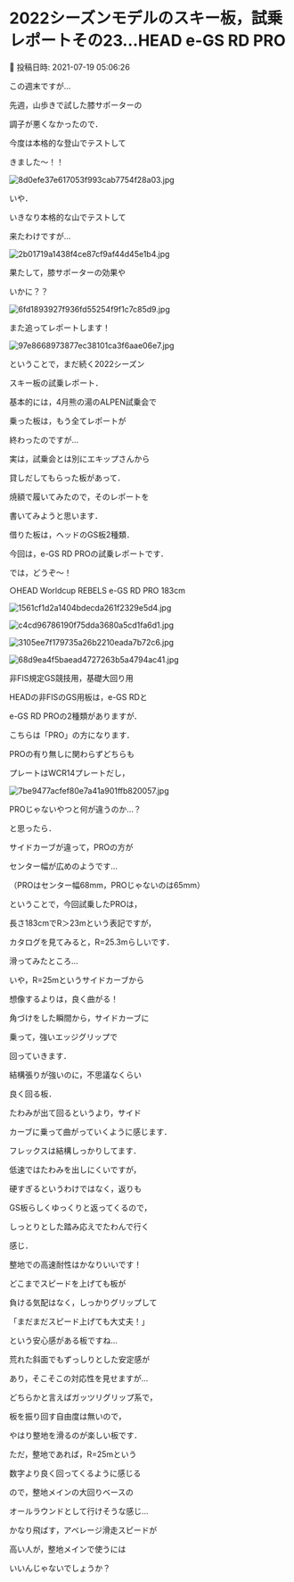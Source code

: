 # 2022シーズンモデルのスキー板，試乗レポートその23…HEAD e-GS RD PRO

📅 投稿日時: 2021-07-19 05:06:26

この週末ですが…


先週，山歩きで試した膝サポーターの


調子が悪くなかったので．


今度は本格的な登山でテストして


きました～！！




![8d0efe37e617053f993cab7754f28a03.jpg](images/8d0efe37e617053f993cab7754f28a03.jpg)




いや．


いきなり本格的な山でテストして


来たわけですが…




![2b01719a1438f4ce87cf9af44d45e1b4.jpg](images/2b01719a1438f4ce87cf9af44d45e1b4.jpg)




果たして，膝サポーターの効果や


いかに？？




![6fd1893927f936fd55254f9f1c7c85d9.jpg](images/6fd1893927f936fd55254f9f1c7c85d9.jpg)




また追ってレポートします！




![97e8668973877ec38101ca3f6aae06e7.jpg](images/97e8668973877ec38101ca3f6aae06e7.jpg)







ということで，まだ続く2022シーズン


スキー板の試乗レポート．


基本的には，4月熊の湯のALPEN試乗会で


乗った板は，もう全てレポートが


終わったのですが…





実は，試乗会とは別にエキップさんから


貸しだしてもらった板があって．


焼額で履いてみたので，そのレポートを


書いてみようと思います．


借りた板は，ヘッドのGS板2種類．





今回は，e-GS RD PROの試乗レポートです．


では，どうぞ～！[]()





○HEAD Worldcup REBELS e-GS RD PRO 183cm







![1561cf1d2a1404bdecda261f2329e5d4.jpg](images/1561cf1d2a1404bdecda261f2329e5d4.jpg)









![c4cd96786190f75dda3680a5cd1fa6d1.jpg](images/c4cd96786190f75dda3680a5cd1fa6d1.jpg)









![3105ee7f179735a26b2210eada7b72c6.jpg](images/3105ee7f179735a26b2210eada7b72c6.jpg)









![68d9ea4f5baead4727263b5a4794ac41.jpg](images/68d9ea4f5baead4727263b5a4794ac41.jpg)







非FIS規定GS競技用，基礎大回り用





HEADの非FISのGS用板は，e-GS RDと


e-GS RD PROの2種類がありますが．


こちらは「PRO」の方になります．





PROの有り無しに関わらずどちらも


プレートはWCR14プレートだし，




![7be9477acfef80e7a41a901ffb820057.jpg](images/7be9477acfef80e7a41a901ffb820057.jpg)




PROじゃないやつと何が違うのか…？


と思ったら．


サイドカーブが違って，PROの方が


センター幅が広めのようです…


（PROはセンター幅68mm，PROじゃないのは65mm）





ということで，今回試乗したPROは，


長さ183cmでR＞23mという表記ですが，


カタログを見てみると，R=25.3mらしいです．





滑ってみたところ…


いや，R=25mというサイドカーブから


想像するよりは，良く曲がる！


角づけをした瞬間から，サイドカーブに


乗って，強いエッジグリップで


回っていきます．





結構張りが強いのに，不思議なくらい


良く回る板．


たわみが出て回るというより，サイド


カーブに乗って曲がっていくように感じます．





フレックスは結構しっかりしてます．


低速ではたわみを出しにくいですが，


硬すぎるというわけではなく，返りも


GS板らしくゆっくりと返ってくるので，


しっとりとした踏み応えでたわんで行く


感じ．





整地での高速耐性はかなりいいです！


どこまでスピードを上げても板が


負ける気配はなく，しっかりグリップして


「まだまだスピード上げても大丈夫！」


という安心感がある板ですね…





荒れた斜面でもずっしりとした安定感が


あり，そこそこの対応性を見せますが…


どちらかと言えばガッツリグリップ系で，


板を振り回す自由度は無いので，


やはり整地を滑るのが楽しい板です．





ただ，整地であれば，R=25mという


数字より良く回ってくるように感じる


ので，整地メインの大回りベースの


オールラウンドとして行けそうな感じ…





かなり飛ばす，アベレージ滑走スピードが


高い人が，整地メインで使うには


いいんじゃないでしょうか？
